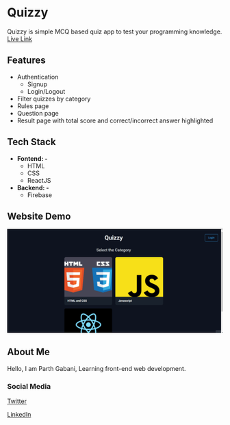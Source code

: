 # Quizzy

Quizzy is simple MCQ based quiz app to test your programming knowledge.
[Live Link](https://quizzy-react-123.netlify.app/)

## Features

-   Authentication
    -   Signup
    -   Login/Logout
-   Filter quizzes by category
-   Rules page
-   Question page
-   Result page with total score and correct/incorrect answer highlighted

## Tech Stack

-   **Fontend: -**
    -   HTML
    -   CSS
    -   ReactJS
-   **Backend: -**
    -   Firebase

## Website Demo

![Demo](src/assets/website-demo.gif)

## About Me

Hello, I am Parth Gabani, Learning front-end web development.

### Social Media

[Twitter](https://twitter.com/parthgabani2)

[LinkedIn](https://www.linkedin.com/in/parth-gabani-343b60141/)
